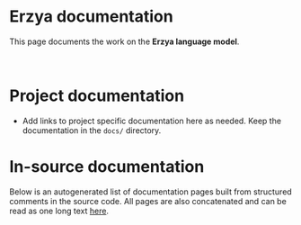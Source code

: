 # Erzya documentation

This page documents the work on the **Erzya language model**. 

<a href="https://giellalt.github.io/MaturityClassification.html"><img src="https://img.shields.io/badge/Maturity-Experiment-black.svg" height="15"/></a>
<a href="https://www.gnu.org/licenses/gpl-3.0"><img src="https://img.shields.io/badge/Lic-GPLv3-blue.svg" height="15"/></a>
<a href="https://github.com/giellalt/lang-myv/issues"><img src="https://img.shields.io/github/issues/giellalt/lang-myv" height="15"/></a>
<a href="https://github.com/giellalt/lang-myv/actions"><img src="https://github.com/giellalt/lang-myv/workflows/Speller%20CI+CD/badge.svg" height="15"/></a>

# Project documentation

* Add links to project specific documentation here as needed. Keep the documentation in the `docs/` directory.

# In-source documentation

Below is an autogenerated list of documentation pages built from structured comments in the source code. All pages are also concatenated and can be read as one long text [here](myv.md).

